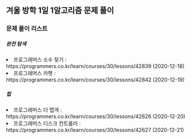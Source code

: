 <h2>겨울 방학 1일 1알고리즘 문제 풀이</h2>

<h3>문제 풀이 리스트</h3>

<h5>완전 탐색</h5>
<li>프로그래머스 소수 찾기 : https://programmers.co.kr/learn/courses/30/lessons/42839 (2020-12-18)</li>
<li>프로그래머스 카펫 : https://programmers.co.kr/learn/courses/30/lessons/42842 (2020-12-19)</li>

<h5>힙</h5>
<li>프로그래머스 더 맵게 : https://programmers.co.kr/learn/courses/30/lessons/42626 (2020-12-20)</li>
<li>프로그래머스 디스크 컨트롤러 : https://programmers.co.kr/learn/courses/30/lessons/42627 (2020-12-21)</li>
